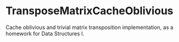 # TransposeMatrixCacheOblivious

Cache oblivious and trivial matrix transposition implementation, as a homework for Data Structures I.
